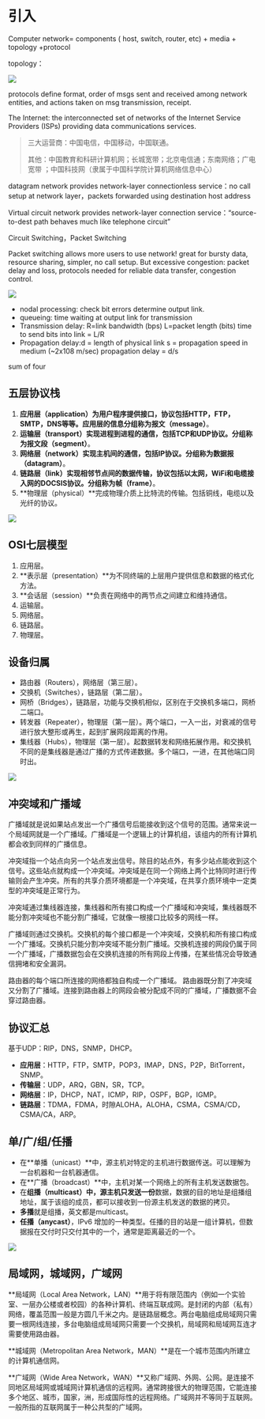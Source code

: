 # 引入

Computer network=  components ( host, switch, router, etc) + media + topology +protocol

topology：

![](./pic/topology.PNG)

protocols define format, order of msgs sent and received among network entities, and actions taken on msg transmission, receipt.

The Internet: the interconnected set of networks of the Internet Service Providers (ISPs) providing data communications services.

>   三大运营商：中国电信，中国移动，中国联通。
>
>   其他：中国教育和科研计算机网；长城宽带；北京电信通；东南网络；广电宽带 ；中国科技网（隶属于中国科学院计算机网络信息中心）

datagram network provides network-layer connectionless service：no call setup at network layer，packets forwarded using destination host address

Virtual circuit network provides network-layer connection service：“source-to-dest path behaves much like telephone circuit”

Circuit Switching，Packet Switching

Packet switching allows more users to use network! great for bursty data, resource sharing, simpler, no call setup. But excessive congestion: packet delay and loss, protocols needed for reliable data transfer, congestion control.

![](./pic/delay.PNG)

-   nodal processing: check bit errors determine output link.
-   queueing: time waiting at output link for transmission
-   Transmission delay: R=link bandwidth (bps) L=packet length (bits) time to send bits into link = L/R
-   Propagation delay:d = length of physical link s = propagation speed in medium (~2x108 m/sec) propagation delay = d/s

sum of four

## 五层协议栈

1.   **应用层（application）**为用户程序提供接口，协议包括HTTP，FTP，SMTP，DNS等等。应用层的信息分组称为**报文（message）**。
2.   **运输层（transport）**实现进程到进程的通信，包括TCP和UDP协议。分组称为**报文段（segment）**。
3.   **网络层（network）**实现主机间的通信，包括IP协议。分组称为**数据报（datagram）**。
4.   **链路层（link）**实现相邻节点间的数据传输，协议包括以太网，WiFi和电缆接入网的DOCSIS协议。分组称为**帧（frame）**。
5.   **物理层（physical）**完成物理介质上比特流的传输。包括铜线，电缆以及光纤的协议。

![](./pic/layers_exp.PNG)

## OSI七层模型

1.   应用层。
2.   **表示层（presentation）**为不同终端的上层用户提供信息和数据的格式化方法。
3.   **会话层（session）**负责在网络中的两节点之间建立和维持通信。
4.   运输层。
5.   网络层。
6.   链路层。
7.   物理层。

## 设备归属

-   路由器（Routers），网络层（第三层）。
-   交换机（Switches），链路层（第二层）。
-   网桥（Bridges），链路层，功能与交换机相似，区别在于交换机多端口，网桥二端口。
-   转发器（Repeater），物理层（第一层）。两个端口，一入一出，对衰减的信号进行放大整形或再生，起到扩展网段距离的作用。
-   集线器（Hubs），物理层（第一层）。起数据转发和网络拓展作用。和交换机不同的是集线器是通过广播的方式传递数据。多个端口，一进，在其他端口同时出。

![](./pic/devices.PNG)

## 冲突域和广播域

广播域就是说如果站点发出一个广播信号后能接收到这个信号的范围。通常来说一个局域网就是一个广播域。广播域是一个逻辑上的计算机组，该组内的所有计算机都会收到同样的广播信息。

冲突域指一个站点向另一个站点发出信号。除目的站点外，有多少站点能收到这个信号。这些站点就构成一个冲突域。冲突域是在同一个网络上两个比特同时进行传输则会产生冲突。所有的共享介质环境都是一个冲突域，在共享介质环境中一定类型的冲突域是正常行为。

冲突域通过集线器连接，集线器和所有接口构成一个广播域和冲突域，集线器既不能分割冲突域也不能分割广播域，它就像一根接口比较多的网线一样。

广播域则通过交换机。交换机的每个接口都是一个冲突域，交换机和所有接口构成一个广播域。交换机只能分割冲突域不能分割广播域。交换机连接的网段仍属于同一个广播域，广播数据包会在交换机连接的所有网段上传播，在某些情况会导致通信拥堵和安全漏洞。

路由器的每个端口所连接的网络都独自构成一个广播域。 路由器既分割了冲突域又分割了广播域。连接到路由器上的网段会被分配成不同的广播域，广播数据不会穿过路由器。

## 协议汇总

基于UDP：RIP，DNS，SNMP，DHCP。

-   **应用层**：HTTP，FTP，SMTP，POP3，IMAP，DNS，P2P，BitTorrent，SNMP。
-   **传输层**：UDP，ARQ，GBN，SR，TCP。
-   **网络层**：IP，DHCP，NAT，ICMP，RIP，OSPF，BGP，IGMP。
-   **链路层**：TDMA，FDMA，时隙ALOHA，ALOHA，CSMA，CSMA/CD，CSMA/CA，ARP。

## 单/广/组/任播

-   在**单播（unicast）**中，源主机对特定的主机进行数据传送。可以理解为一台机器和一台机器通信。
-   在**广播（broadcast）**中，主机对某一个网络上的所有主机发送数据包。
-   在**组播（multicast）**中，源主机只发送**一份**数据，数据的目的地址是组播组地址，属于该组的成员，都可以接收到一份源主机发送的数据的拷贝。
-   **多播**就是组播，英文都是multicast。
-   **任播（anycast）**，IPv6 增加的一种类型。任播的目的站是一组计算机，但数据报在交付时只交付其中的一个，通常是距离最近的一个。

![](./pic/uni_mul_broad_cast.PNG)

## 局域网，城域网，广域网

**局域网（Local Area Network，LAN）**用于将有限范围内（例如一个实验室、一层办公楼或者校园）的各种计算机、终端互联成网。是封闭的内部（私有）网络，覆盖范围一般是方圆几千米之内。是链路层概念。两台电脑组成局域网只需要一根网线连接，多台电脑组成局域网只需要一个交换机，局域网和局域网互连才需要使用路由器。

**城域网（Metropolitan Area Network，MAN）**是在一个城市范围内所建立的计算机通信网。

**广域网（Wide Area Network，WAN）**又称广域网、外网、公网。是连接不同地区局域网或城域网计算机通信的远程网。通常跨接很大的物理范围，它能连接多个地区、城市，国家，洲，形成国际性的远程网络。广域网并不等同于互联网。一般所指的互联网属于一种公共型的广域网。
